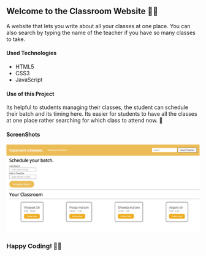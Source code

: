<h2> Welcome to the Classroom Website 👩‍🏫</h2>

<p>A website that lets you write about all your classes at one place. You can also search by typing the name of the teacher if you have so many classes to take.</p>

<h4>Used Technologies</h4>
<ul>
  <li>HTML5</li>
  <li>CSS3</li>
  <li>JavaScript</li>
</ul>

<h4> Use of this Project </h4>
<p> Its helpful to students managing their classes, the student can schedule their batch and its timing here. Its easier for students to have all the classes at one place rather searching for which class to attend now. 🏫</p>


<h4> ScreenShots </h4>  

![project-img](./classroom.png)

### Happy Coding! 👩‍💻
